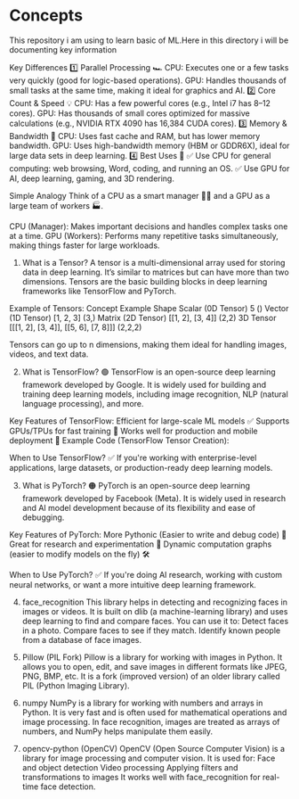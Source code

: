 # Concepts
This repository i am using to learn basic of ML.Here in this directory i will be documenting key information

Key Differences
1️⃣ Parallel Processing 🏎️
CPU: Executes one or a few tasks very quickly (good for logic-based operations).
GPU: Handles thousands of small tasks at the same time, making it ideal for graphics and AI.
2️⃣ Core Count & Speed 💡
CPU: Has a few powerful cores (e.g., Intel i7 has 8–12 cores).
GPU: Has thousands of small cores optimized for massive calculations (e.g., NVIDIA RTX 4090 has 16,384 CUDA cores).
3️⃣ Memory & Bandwidth 🔄
CPU: Uses fast cache and RAM, but has lower memory bandwidth.
GPU: Uses high-bandwidth memory (HBM or GDDR6X), ideal for large data sets in deep learning.
4️⃣ Best Uses 🎯
✅ Use CPU for general computing: web browsing, Word, coding, and running an OS.
✅ Use GPU for AI, deep learning, gaming, and 3D rendering.

Simple Analogy
Think of a CPU as a smart manager 🧑‍💼 and a GPU as a large team of workers 🏭.

CPU (Manager): Makes important decisions and handles complex tasks one at a time.
GPU (Workers): Performs many repetitive tasks simultaneously, making things faster for large workloads.


1. What is a Tensor?
A tensor is a multi-dimensional array used for storing data in deep learning. It’s similar to matrices but can have more than two dimensions. Tensors are the basic building blocks in deep learning frameworks like TensorFlow and PyTorch.

Example of Tensors:
Concept	Example	Shape
Scalar (0D Tensor)	5	()
Vector (1D Tensor)	[1, 2, 3]	(3,)
Matrix (2D Tensor)	[[1, 2], [3, 4]]	(2,2)
3D Tensor	[[[1, 2], [3, 4]], [[5, 6], [7, 8]]]	(2,2,2)

Tensors can go up to n dimensions, making them ideal for handling images, videos, and text data.

2. What is TensorFlow?
🟢 TensorFlow is an open-source deep learning framework developed by Google. It is widely used for building and training deep learning models, including image recognition, NLP (natural language processing), and more.

Key Features of TensorFlow:
Efficient for large-scale ML models ✅
Supports GPUs/TPUs for fast training 🚀
Works well for production and mobile deployment 📱
Example Code (TensorFlow Tensor Creation):

When to Use TensorFlow?
✅ If you're working with enterprise-level applications, large datasets, or production-ready deep learning models.

3. What is PyTorch?
🟠 PyTorch is an open-source deep learning framework developed by Facebook (Meta). It is widely used in research and AI model development because of its flexibility and ease of debugging.

Key Features of PyTorch:
More Pythonic (Easier to write and debug code) 🐍
Great for research and experimentation 🧪
Dynamic computation graphs (easier to modify models on the fly) 🛠

When to Use PyTorch?
✅ If you're doing AI research, working with custom neural networks, or want a more intuitive deep learning framework.

4. face_recognition
This library helps in detecting and recognizing faces in images or videos.
It is built on dlib (a machine-learning library) and uses deep learning to find and compare faces.
You can use it to:
Detect faces in a photo.
Compare faces to see if they match.
Identify known people from a database of face images.

5. Pillow (PIL Fork)
Pillow is a library for working with images in Python.
It allows you to open, edit, and save images in different formats like JPEG, PNG, BMP, etc.
It is a fork (improved version) of an older library called PIL (Python Imaging Library).

6. numpy
NumPy is a library for working with numbers and arrays in Python.
It is very fast and is often used for mathematical operations and image processing.
In face recognition, images are treated as arrays of numbers, and NumPy helps manipulate them easily.

7. opencv-python (OpenCV)
OpenCV (Open Source Computer Vision) is a library for image processing and computer vision.
It is used for:
Face and object detection
Video processing
Applying filters and transformations to images
It works well with face_recognition for real-time face detection.
